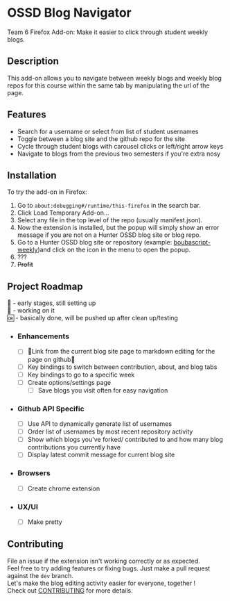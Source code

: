 # OSSD Blog Navigator
Team 6 Firefox Add-on: Make it easier to click through student weekly blogs.

## Description
This add-on allows you to navigate between weekly blogs and weekly blog repos for this course within the same tab by manipulating the url of the page.

## Features
- Search for a username or select from list of student usernames
- Toggle between a blog site and the github repo for the site
- Cycle through student blogs with carousel clicks or left/right arrow keys
- Navigate to blogs from the previous two semesters if you're extra nosy 

## Installation

To try the add-on in Firefox:
 
1. Go to `about:debugging#/runtime/this-firefox` in the search bar.
3. Click Load Temporary Add-on…
4. Select any file in the top level of the repo (usually manifest.json).
5. Now the extension is installed, but the popup will simply show an error message if you are not on a Hunter OSSD blog site or blog repo.
5. Go to a Hunter OSSD blog site or repository (example: [boubascript-weekly](https://hunter-college-ossd-spr-2020.github.io/boubascript-weekly/))and click on the icon in the menu to open the popup. 
6. ???
7. <strike>Profit</strike>

## Project Roadmap
:seedling: - early stages, still setting up \
:hammer:   - working on it \
:ok:       - basically done, will be pushed up after clean up/testing 

- ### Enhancements
  - [ ] :seedling:Link from the current blog site page to markdown editing for the page on github:seedling:
  - [ ] Key bindings to switch between contribution, about, and blog tabs
  - [ ] Key bindings to go to a specific week
  - [ ] Create options/settings page
    - [ ] Save blogs you visit often for easy navigation
- ### Github API Specific
  - [ ] Use API to dynamically generate list of usernames
  - [ ] Order list of usernames by most recent repository activity
  - [ ] Show which blogs you've forked/ contributed to and how many blog contributions you currently have
  - [ ] Display latest commit message for current blog site
- ### Browsers
  - [ ] Create chrome extension
- ### UX/UI
  - [ ] Make pretty

## Contributing

File an issue if the extension isn't working correctly or as expected. \
Feel free to try adding features or fixing bugs. Just make a pull request against the `dev` branch. \
Let's make the blog editing activity easier for everyone, together ! \
Check out [CONTRIBUTING](CONTRIBUTING.md) for more details.
